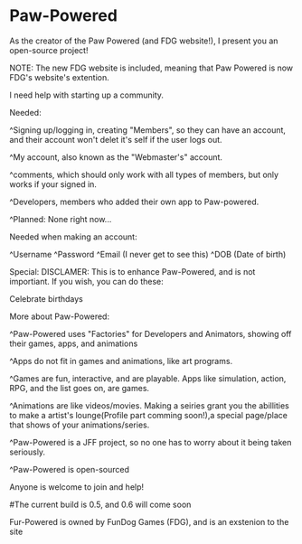 # Paw-Powered
As the creator of the Paw Powered (and FDG website!), I present you an open-source project!

NOTE: The new FDG website is included, meaning that Paw Powered is now FDG's website's extention.

I need help with starting up a community.

Needed:

^Signing up/logging in, creating "Members", so they can have an account, and their account won't delet it's self if the user logs out.

^My account, also known as the "Webmaster's" account.

^comments, which should only work with all types of members, but only works if your signed in.

^Developers, members who added their own app to Paw-powered.

^Planned: None right now...

Needed when making an account:

^Username
^Password
^Email (I never get to see this)
^DOB (Date of birth)

Special: DISCLAMER: This is to enhance Paw-Powered, and is not importiant. If you wish, you can do these:

Celebrate birthdays

More about Paw-Powered:

^Paw-Powered uses "Factories" for Developers and Animators, showing off their games, apps, and animations

^Apps do not fit in games and animations, like art programs.

^Games are fun, interactive, and are playable. Apps like simulation, action, RPG, and the list goes on, are games.

^Animations are like videos/movies. Making a seiries grant you the abillities to make a artist's lounge(Profile part comming soon!),a special page/place that shows of your animations/series.

^Paw-Powered is a JFF project, so no one has to worry about it being taken seriously.

^Paw-Powered is open-sourced


Anyone is welcome to join and help!



#The current build is 0.5, and 0.6 will come soon



Fur-Powered is owned by FunDog Games (FDG), and is an exstenion to the site
